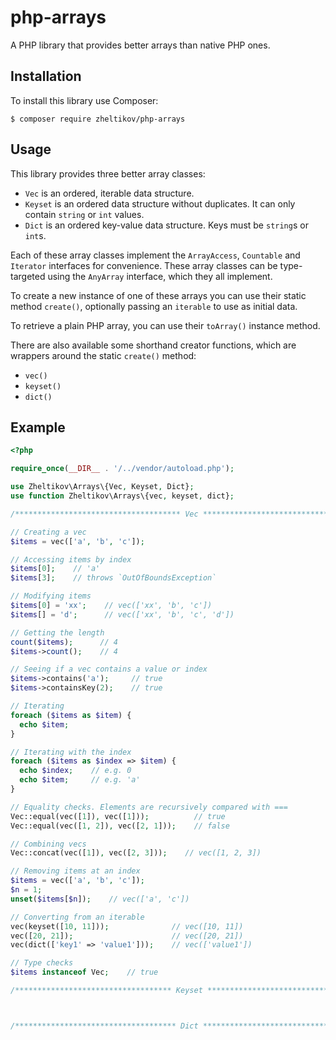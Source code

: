 # php-arrays

A PHP library that provides better arrays than native PHP ones.

## Installation

To install this library use Composer:

```shell
$ composer require zheltikov/php-arrays
```

## Usage

This library provides three better array classes:

- `Vec` is an ordered, iterable data structure.
- `Keyset` is an ordered data structure without duplicates. It can only contain `string` or `int` values.
- `Dict` is an ordered key-value data structure. Keys must be `string`s or `int`s.

Each of these array classes implement the `ArrayAccess`, `Countable` and `Iterator` interfaces for convenience. These
array classes can be type-targeted using the `AnyArray` interface, which they all implement.

To create a new instance of one of these arrays you can use their static method `create()`, optionally passing an
`iterable` to use as initial data.

To retrieve a plain PHP array, you can use their `toArray()` instance method.

There are also available some shorthand creator functions, which are wrappers around the static `create()` method:

- `vec()`
- `keyset()`
- `dict()`

## Example

```php
<?php

require_once(__DIR__ . '/../vendor/autoload.php');

use Zheltikov\Arrays\{Vec, Keyset, Dict};
use function Zheltikov\Arrays\{vec, keyset, dict};

/************************************* Vec ************************************/

// Creating a vec
$items = vec(['a', 'b', 'c']);

// Accessing items by index
$items[0];    // 'a'
$items[3];    // throws `OutOfBoundsException`

// Modifying items
$items[0] = 'xx';    // vec(['xx', 'b', 'c'])
$items[] = 'd';      // vec(['xx', 'b', 'c', 'd'])

// Getting the length
count($items);      // 4
$items->count();    // 4

// Seeing if a vec contains a value or index
$items->contains('a');     // true
$items->containsKey(2);    // true

// Iterating
foreach ($items as $item) {
  echo $item;
}

// Iterating with the index
foreach ($items as $index => $item) {
  echo $index;    // e.g. 0
  echo $item;     // e.g. 'a'
}

// Equality checks. Elements are recursively compared with ===
Vec::equal(vec([1]), vec([1]));          // true
Vec::equal(vec([1, 2]), vec([2, 1]));    // false

// Combining vecs
Vec::concat(vec([1]), vec([2, 3]));    // vec([1, 2, 3])

// Removing items at an index
$items = vec(['a', 'b', 'c']);
$n = 1;
unset($items[$n]);    // vec(['a', 'c'])

// Converting from an iterable
vec(keyset([10, 11]));              // vec([10, 11])
vec([20, 21]);                      // vec([20, 21])
vec(dict(['key1' => 'value1']));    // vec(['value1'])

// Type checks
$items instanceof Vec;    // true

/*********************************** Keyset ***********************************/



/************************************ Dict ************************************/

```
